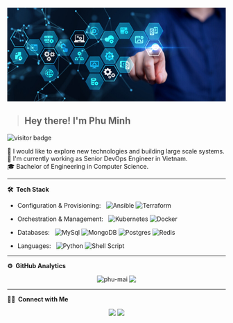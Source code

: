![Banner](https://github.com/phu-mai/phu-mai/blob/main/banner.jpg)
><h2>Hey there! I'm Phu Minh</h2>

<p align="left"> <img src="https://visitor-badge.laobi.icu/badge?page_id=phu-mai" alt="visitor badge" /> </p>

🧐 I would like to explore new technologies and building large scale systems.  
💼 I'm currently working as Senior DevOps Engineer in Vietnam.  
🎓 Bachelor of Engineering in Computer Science.  

***
**🛠 &nbsp;Tech Stack**

- Configuration & Provisioning:  &nbsp;
  ![Ansible](https://img.shields.io/badge/-ansible-333333?style=flat&logo=ansible)
  ![Terraform](https://img.shields.io/badge/-Terraform-333333?style=flat&logo=Terraform)

- Orchestration & Management:  &nbsp;
  ![Kubernetes](https://img.shields.io/badge/-Kubernetes-333333?style=flat&logo=Kubernetes)
  ![Docker](https://img.shields.io/badge/-Docker-333333?style=flat&logo=Docker)

- Databases:  &nbsp;
  ![MySql](https://img.shields.io/badge/-MySql-333333?style=flat&logo=MySql)
  ![MongoDB](https://img.shields.io/badge/-MongoDB-333333?style=flat&logo=MongoDB)
  ![Postgres](https://img.shields.io/badge/-Postgres-333333?style=flat&logo=Postgres)
  ![Redis](https://img.shields.io/badge/-Redis-333333?style=flat&logo=Redis)

- Languages: &nbsp;
  ![Python](https://img.shields.io/badge/-Python-333333?style=flat&logo=Python)
  ![Shell Script](https://img.shields.io/badge/-shell_script-333333?style=flat&logo=gnu-bash)

***
**⚙️  &nbsp;GitHub Analytics**

<p align = "center">
  <img align="top" src="https://github-readme-stats.vercel.app/api?username=phu-mai&show_icons=true&theme=dark&locale=en&hide_border=true" alt="phu-mai" />
  <img align="top" src="https://github-readme-stats.vercel.app/api/top-langs/?username=phu-mai&theme=dark&hide_border=true&layout=compact">
</p>

***
**🤝🏻 &nbsp;Connect with Me**

<p align="center">
<a href="https://linkedin.com/in/m-phu"><img src="https://img.shields.io/badge/-Minh%20Phu-0077B5?style=flat&logo=Linkedin&logoColor=white"/></a>
<a href="mailto:phu.maiminh@gmail.com"><img src="https://img.shields.io/badge/-Minh%20Phu-D14836?style=flat&logo=Gmail&logoColor=white"/></a>
</p>
